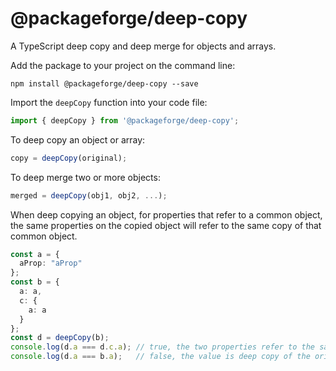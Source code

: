 # @packageforge/deep-copy

A TypeScript deep copy and deep merge for objects and arrays.

Add the package to your project on the command line:
```
npm install @packageforge/deep-copy --save
```

Import the `deepCopy` function into your code file:
```typescript
import { deepCopy } from '@packageforge/deep-copy';
```

To deep copy an object or array:

```typescript
copy = deepCopy(original);
```

To deep merge two or more objects:

```typescript
merged = deepCopy(obj1, obj2, ...);
```

When deep copying an object, for properties that refer to a common object, the same properties on the copied object will refer to the same copy of that common object.
```typescript
const a = {
  aProp: "aProp"
};
const b = {
  a: a,
  c: {
    a: a
  }
};
const d = deepCopy(b);
console.log(d.a === d.c.a); // true, the two properties refer to the same object, just like the original.
console.log(d.a === b.a);   // false, the value is deep copy of the original.
```